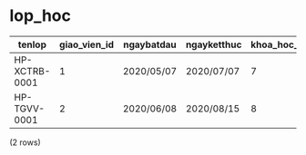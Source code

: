 lop_hoc
=======

|    tenlop     | giao_vien_id | ngaybatdau | ngayketthuc | khoa_hoc_id |      trangthai       | ghichu |
|---------------|--------------|------------|-------------|-------------|----------------------|--------|
| HP-XCTRB-0001 | 1            | 2020/05/07 | 2020/07/07  | 7           | Đang hoạt động |
| HP-TGVV-0001  | 2            | 2020/06/08 | 2020/08/15  | 8           | Đã kết thúc     |
(2 rows)

